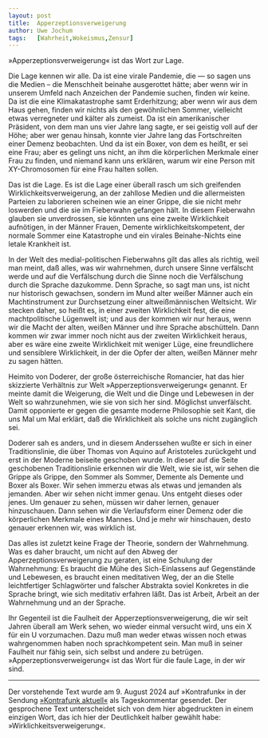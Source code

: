 ```yaml
---
layout:	post
title:	Apperzeptionsverweigerung
author:	Uwe Jochum
tags:   [Wahrheit,Wokeismus,Zensur]
---
```

 
»Apperzeptionsverweigerung« ist das Wort zur Lage. 

Die Lage kennen wir alle. Da ist eine virale Pandemie, die — so
sagen uns die Medien – die Menschheit beinahe ausgerottet hätte;
aber wenn wir in unserem Umfeld nach Anzeichen der Pandemie
suchen, finden wir keine. Da ist die eine Klimakatastrophe samt
Erderhitzung; aber wenn wir aus dem Haus gehen, finden wir nichts
als den gewöhnlichen Sommer, vielleicht etwas verregneter und
kälter als zumeist.  Da ist ein amerikanischer Präsident, von dem
man uns vier Jahre lang sagte, er sei geistig voll auf der Höhe;
aber wer genau hinsah, konnte vier Jahre lang das Fortschreiten
einer Demenz beobachten. Und da ist ein Boxer, von dem es heißt,
er sei eine Frau; aber es gelingt uns nicht, an ihm die
körperlichen Merkmale einer Frau zu finden, und niemand kann uns
erklären, warum wir eine Person mit XY-Chromosomen für eine Frau
halten sollen.

Das ist die Lage. Es ist die Lage einer überall rasch um sich
greifenden Wirklichkeitsverweigerung, an der zahllose Medien und
die allermeisten Parteien zu laborieren scheinen wie an einer
Grippe, die sie nicht mehr loswerden und die sie im Fieberwahn
gefangen hält. In diesem Fieberwahn glauben sie unverdrossen, sie
könnten uns eine zweite Wirklichkeit aufnötigen, in der Männer
Frauen, Demente wirklichkeitskompetent, der normale Sommer eine
Katastrophe und ein virales Beinahe-Nichts eine letale Krankheit
ist.

In der Welt des medial-politischen Fieberwahns gilt das alles als
richtig, weil man meint, daß alles, was wir wahrnehmen, durch
unsere Sinne verfälscht werde und auf die Verfälschung durch die
Sinne noch die Verfälschung durch die Sprache dazukomme. Denn
Sprache, so sagt man uns, ist nicht nur historisch gewachsen,
sondern im Mund alter weißer Männer auch ein Machtinstrument zur
Durchsetzung einer altweißmännischen Weltsicht. Wir stecken
daher, so heißt es, in einer zweiten Wirklichkeit fest, die eine
machtpolitische Lügenwelt ist; und aus der kommen wir nur heraus,
wenn wir die Macht der alten, weißen Männer und ihre Sprache
abschütteln. Dann kommen wir zwar immer noch nicht aus der
zweiten Wirklichkeit heraus, aber es wäre eine zweite
Wirklichkeit mit weniger Lüge, eine freundlichere und sensiblere
Wirklichkeit, in der die Opfer der alten, weißen Männer mehr zu
sagen hätten.

Heimito von Doderer, der große österreichische Romancier, hat das
hier skizzierte Verhältnis zur Welt »Apperzeptionsverweigerung«
genannt. Er meinte damit die Weigerung, die Welt und die Dinge
und Lebewesen in der Welt so wahrzunehmen, wie sie von sich her
sind. Möglichst unverfälscht. Damit opponierte er gegen die
gesamte moderne Philosophie seit Kant, die uns Mal um Mal
erklärt, daß die Wirklichkeit als solche uns nicht zugänglich
sei.

Doderer sah es anders, und in diesem Anderssehen wußte er sich in
einer Traditionslinie, die über Thomas von Aquino auf Aristoteles
zurückgeht und erst in der Moderne beiseite geschoben wurde. In
dieser auf die Seite geschobenen Traditionslinie erkennen wir die
Welt, wie sie ist, wir sehen die Grippe als Grippe, den Sommer
als Sommer, Demente als Demente und Boxer als Boxer. Wir sehen
immerzu etwas als etwas und jemanden als jemanden. Aber wir sehen
nicht immer genau. Uns entgeht dieses oder jenes. Um genauer zu
sehen, müssen wir daher lernen, genauer hinzuschauen. Dann sehen
wir die Verlaufsform einer Demenz oder die körperlichen Merkmale
eines Mannes. Und je mehr wir hinschauen, desto genauer erkennen
wir, was wirklich ist.

Das alles ist zuletzt keine Frage der Theorie, sondern der
Wahrnehmung. Was es daher braucht, um nicht auf den Abweg der
Apperzeptionsverweigerung zu geraten, ist eine Schulung der
Wahrnehmung: Es braucht die Mühe des Sich-Einlassens auf
Gegenstände und Lebewesen, es braucht einen meditativen Weg, der
an die Stelle leichtfertiger Schlagwörter und falscher Abstrakta
soviel Konkretes in die Sprache bringt, wie sich meditativ
erfahren läßt. Das ist Arbeit, Arbeit an der Wahrnehmung und an
der Sprache.

Ihr Gegenteil ist die Faulheit der Apperzeptionsverweigerung, die
wir seit Jahren überall am Werk sehen, wo wieder einmal versucht
wird, uns ein X für ein U vorzumachen. Dazu muß man weder etwas
wissen noch etwas wahrgenommen haben noch sprachkompetent
sein. Man muß in seiner Faulheit nur fähig sein, sich selbst und
andere zu betrügen. »Apperzeptionsverweigerung« ist das Wort für
die faule Lage, in der wir sind.

---
Der vorstehende Text wurde am 9. August 2024 auf »Kontrafunk« in
der Sendung [»Kontrafunk
aktuell«](https://kontrafunk.radio/de/sendung-nachhoeren/politik-und-zeitgeschehen/kontrafunk-aktuell/kontrafunk-aktuell-vom-9-august-2024)
als Tageskommentar gesendet. Der gesprochene Text unterscheidet
sich von dem hier abgedruckten in einem einzigen Wort, das ich
hier der Deutlichkeit halber gewählt habe:
»Wirklichkeitsverweigerung«.

